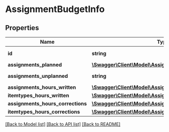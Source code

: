 # AssignmentBudgetInfo

## Properties

 Name                              | Type                                                                                          | Description | Notes                                          
-----------------------------------|-----------------------------------------------------------------------------------------------|-------------|------------------------------------------------
 **id**                            | **string**                                                                                    |             | [optional] [default to 'assignmentbudget:abc'] 
 **assignments_planned**           | [**\Swagger\Client\Model\AssignmentBudgetInfoFuturePast**](AssignmentBudgetInfoFuturePast.md) |             | [optional]                                     
 **assignments_unplanned**         | **string**                                                                                    |             | [optional] [default to 'PT28H45M']             
 **assignments_hours_written**     | [**\Swagger\Client\Model\AssignmentBudgetInfoFuturePast**](AssignmentBudgetInfoFuturePast.md) |             | [optional]                                     
 **itemtypes_hours_written**       | [**\Swagger\Client\Model\AssignmentBudgetInfoFuturePast**](AssignmentBudgetInfoFuturePast.md) |             | [optional]                                     
 **assignments_hours_corrections** | [**\Swagger\Client\Model\AssignmentBudgetInfoFuturePast**](AssignmentBudgetInfoFuturePast.md) |             | [optional]                                     
 **itemtypes_hours_corrections**   | [**\Swagger\Client\Model\AssignmentBudgetInfoFuturePast**](AssignmentBudgetInfoFuturePast.md) |             | [optional]                                     

[[Back to Model list]](../README.md#documentation-for-models) [[Back to API list]](../README.md#documentation-for-api-endpoints) [[Back to README]](../README.md)


